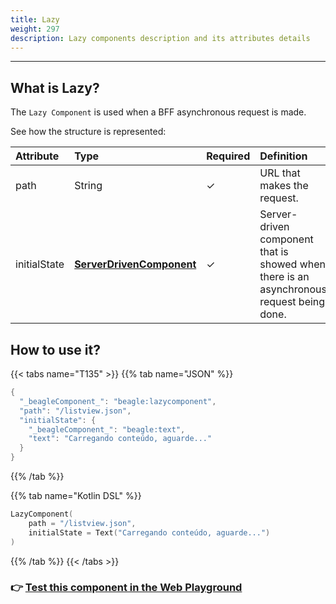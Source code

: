 ```yaml
---
title: Lazy
weight: 297
description: Lazy components description and its attributes details
---
```


---

## What is Lazy? 

The `Lazy Component` is used when a BFF asynchronous request is made. 

See how the structure is represented:

| Attribute | Type | Required | Definition |
| :--- | :--- | :--- | :--- |
| path | String |    ✓ | URL that makes the request.  |
| initialState | [**ServerDrivenComponent**](./) |    ✓ | Server-driven component that is showed when there is an asynchronous request being done. |

## How to use it?

{{< tabs name="T135" >}}
{{% tab name="JSON" %}}
```kotlin
{
  "_beagleComponent_": "beagle:lazycomponent",
  "path": "/listview.json",
  "initialState": {
    "_beagleComponent_": "beagle:text",
    "text": "Carregando conteúdo, aguarde..."
  }
}
```
{{% /tab %}}

{{% tab name="Kotlin DSL" %}}
```kotlin
LazyComponent(
    path = "/listview.json",
    initialState = Text("Carregando conteúdo, aguarde...")
)
```
{{% /tab %}}
{{< /tabs >}}

### 👉 [Test this component in the Web Playground](https://beagle-playground.netlify.app/#/cloud/cce3015fbbcf49388dfb4ab3079f4f9f/lazy.json)

